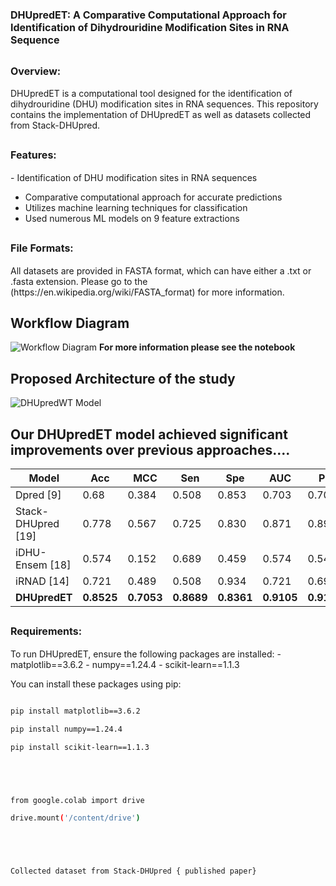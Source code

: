 # <span style="font-size:16px;">**DHUpredET: A Comparative Computational Approach for Identification of Dihydrouridine Modification Sites in RNA Sequence**</span>

## <span style="font-size:16px;">**Overview:**</span>


<span style="font-size:14px;">DHUpredET is a computational tool designed for the identification of dihydrouridine (DHU) modification sites in RNA sequences. This repository contains the implementation of DHUpredET as well as datasets collected from Stack-DHUpred.</span>

## <span style="font-size:16px;">**Features:**</span>

<span style="font-size:14px;">- Identification of DHU modification sites in RNA sequences
- Comparative computational approach for accurate predictions
- Utilizes machine learning techniques for classification
- Used numerous ML models on 9 feature extractions</span>



## <span style="font-size:16px;">**File Formats:**</span>

<span style="font-size:14px;">
All datasets are provided in FASTA format, which can have either a .txt or .fasta extension. 
Please go to the (https://en.wikipedia.org/wiki/FASTA_format) for more information.

## Workflow Diagram

![Workflow Diagram](https://drive.google.com/uc?export=view&id=1KvvGdqf4weDc5GH-IwFkCeuvXfLhw6nr)
**For more information please see the notebook**

## Proposed Architecture of the study
![DHUpredWT Model](https://drive.google.com/uc?export=view&id=1EyAQO9s1ektVqNoEnGH6k0-GNb6c4qgZ)

## Our DHUpredET model achieved significant improvements over previous approaches....

| Model                | Acc   | MCC    | Sen    | Spe    | AUC   | PR    |
|----------------------|-------|--------|--------|--------|-------|-------|
| Dpred [9]            | 0.68  | 0.384  | 0.508  | 0.853  | 0.703 | 0.706 |
| Stack-DHUpred [19]   | 0.778 | 0.567  | 0.725  | 0.830  | 0.871 | 0.893 |
| iDHU-Ensem [18]      | 0.574 | 0.152  | 0.689  | 0.459  | 0.574 | 0.541 |
| iRNAD [14]           | 0.721 | 0.489  | 0.508  | 0.934  | 0.721 | 0.696 |
| **DHUpredET**        | **0.8525** | **0.7053** | **0.8689** | **0.8361** | **0.9105** | **0.9147** |



## <span style="font-size:16px;">**Requirements:**</span>

<span style="font-size:14px;">
To run DHUpredET, ensure the following packages are installed:
- matplotlib==3.6.2
- numpy==1.24.4
- scikit-learn==1.1.3

You can install these packages using pip:

```bash

pip install matplotlib==3.6.2

pip install numpy==1.24.4

pip install scikit-learn==1.1.3





from google.colab import drive

drive.mount('/content/drive')





Collected dataset from Stack-DHUpred { published paper}

